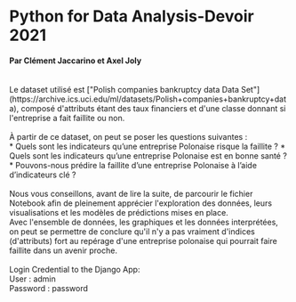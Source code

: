 # Python for Data Analysis-Devoir 2021
#### Par Clément Jaccarino et Axel Joly
</br>
Le dataset utilisé est ["Polish companies bankruptcy data Data Set"](https://archive.ics.uci.edu/ml/datasets/Polish+companies+bankruptcy+data), composé d'attributs étant des taux financiers et d'une classe donnant si l'entreprise a fait faillite ou non.
</br>
</br>
À partir de ce dataset, on peut se poser les questions suivantes :
</br>
* Quels sont les indicateurs qu’une entreprise Polonaise risque la faillite ?
* Quels sont les indicateurs qu’une entreprise Polonaise est en bonne santé ?
* Pouvons-nous prédire la faillite d’une entreprise Polonaise à l’aide d’indicateurs clé ?
</br>
</br>
Nous vous conseillons, avant de lire la suite, de parcourir le fichier Notebook afin de pleinement apprécier l'exploration des données, leurs visualisations et les modèles de prédictions mises en place.
</br>
Avec l'ensemble de données, les graphiques et les données interprétées, on peut se permettre de conclure qu'il n'y a pas vraiment d'indices (d'attributs) fort au repérage d'une entreprise polonaise qui pourrait faire faillite dans un avenir proche.
</br>
</br>
Login Credential to the Django App:
</br>
User : admin
</br>
Password : password
